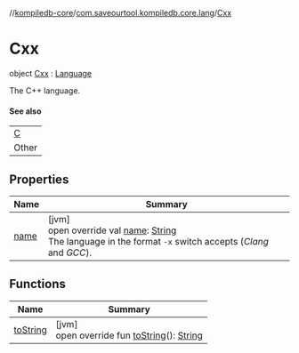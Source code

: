 //[kompiledb-core](../../../index.md)/[com.saveourtool.kompiledb.core.lang](../index.md)/[Cxx](index.md)

# Cxx

object [Cxx](index.md) : [Language](../-language/index.md)

The C++ language.

#### See also

| |
|---|
| [C](../-c/index.md) |
| Other |

## Properties

| Name | Summary |
|---|---|
| [name](name.md) | [jvm]<br>open override val [name](name.md): [String](https://kotlinlang.org/api/latest/jvm/stdlib/kotlin/-string/index.html)<br>The language in the format `-x` switch accepts (*Clang* and *GCC*). |

## Functions

| Name | Summary |
|---|---|
| [toString](to-string.md) | [jvm]<br>open override fun [toString](to-string.md)(): [String](https://kotlinlang.org/api/latest/jvm/stdlib/kotlin/-string/index.html) |
